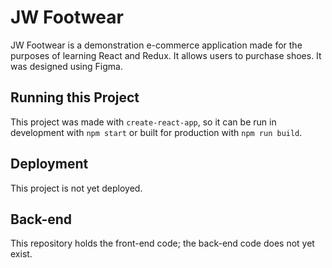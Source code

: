 # JW Footwear
JW Footwear is a demonstration e-commerce application made for the purposes of learning React and Redux.  It allows users to purchase shoes.  It was designed using Figma.

## Running this Project
This project was made with `create-react-app`, so it can be run in development with `npm start` or built for production with `npm run build`.

## Deployment
This project is not yet deployed.

## Back-end
This repository holds the front-end code; the back-end code does not yet exist.
